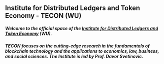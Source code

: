 ##  Institute for Distributed Ledgers and Token Economy - TECON (WU)
##### Welcome to the official space of the [Institute for Distributed Ledgers and Token Economy](https://www.wu.ac.at/en/tecon/) (WU).

##### TECON focuses on the cutting-edge research in the fundamentals of blockchain technology and the applications to economics, law, business, and social sciences. The Institute is led by Prof. Davor Svetinovic.
